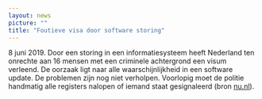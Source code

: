```yaml
---
layout: news
picture: ""
title: "Foutieve visa door software storing"
---
```


<p>8 juni 2019. Door een storing in een informatiesysteem heeft Nederland ten onrechte aan 16 mensen met een criminele achtergrond een visum verleend. De oorzaak ligt naar alle waarschijnlijkheid in een software update. De problemen zijn nog niet verholpen. Voorlopig moet de politie handmatig alle registers nalopen of iemand staat gesignaleerd (bron <a href="http://nu.nl">nu.nl</a>).</p>

		